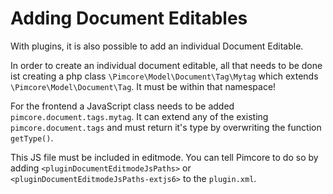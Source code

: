 # Adding Document Editables 
With plugins, it is also possible to add an individual Document Editable. 

In order to create an individual document editable, all that needs to be done ist creating 
a php class `\Pimcore\Model\Document\Tag\Mytag` which extends `\Pimcore\Model\Document\Tag`. 
It must be within that namespace!

For the frontend a JavaScript class needs to be added `pimcore.document.tags.mytag`. It can 
extend any of the existing `pimcore.document.tags` and must return it's type by overwriting 
the function `getType()`.

This JS file must be included in editmode. You can tell Pimcore to do so by adding
`<pluginDocumentEditmodeJsPaths>` or `<pluginDocumentEditmodeJsPaths-extjs6>` to the `plugin.xml`. 
